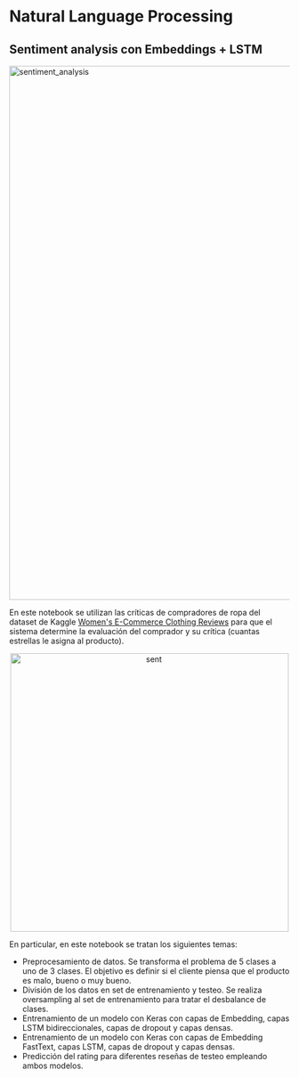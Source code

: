 # Natural Language Processing

## Sentiment analysis con Embeddings + LSTM

<img width="959" alt="sentiment_analysis" src="https://github.com/tmonreal/Natural_Language_Processing/assets/84754265/17fac1bd-d133-4825-b51e-7504b80b08d3">


En este notebook se utilizan las críticas de compradores de ropa del dataset de Kaggle [Women's E-Commerce Clothing Reviews](https://www.kaggle.com/datasets/nicapotato/womens-ecommerce-clothing-reviews)
para que el sistema determine la evaluación del comprador y su crítica (cuantas estrellas le asigna al producto).

<p align="center">
  <img width="500" alt="sent" src="https://github.com/tmonreal/Natural_Language_Processing/assets/84754265/f74ce505-7715-4a55-9d03-ba506fe08dc8">
</p>
En particular, en este notebook se tratan los siguientes temas:

- Preprocesamiento de datos. Se transforma el problema de 5 clases a uno de 3 clases. El objetivo es definir si el cliente piensa que el producto es malo, bueno o muy bueno.
- División de los datos en set de entrenamiento y testeo. Se realiza oversampling al set de entrenamiento para tratar el desbalance de clases. 
- Entrenamiento de un modelo con Keras con capas de Embedding, capas LSTM bidireccionales, capas de dropout y capas densas.
- Entrenamiento de un modelo con Keras con capas de Embedding FastText, capas LSTM, capas de dropout y capas densas.
- Predicción del rating para diferentes reseñas de testeo empleando ambos modelos.

